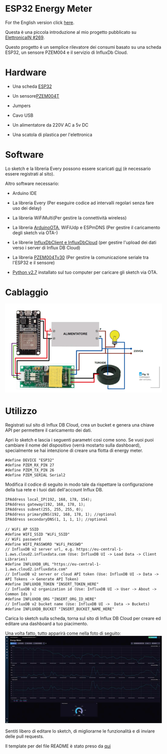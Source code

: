 # ESP32 Energy Meter

For the English version click [here](README_EN.md).

Questa è una piccola introduzione al mio progetto pubblicato su [ElettronicaIN #269](https://futuranet.it/prodotto/n-269-novembre-2022/).

Questo progetto è un semplice rilevatore dei consumi basato su una scheda ESP32, un sensore PZEM004 e il servizio di InfluxDb Cloud.

# Hardware

- Una scheda [ESP32](https://futuranet.it/prodotto/esp32-scheda-di-sviluppo-32-gpio-con-wifi-e-bluetooth/)

- Un sensore[PZEM004T](https://futuranet.it/prodotto/energy-meter-100-a-uscita-ttl/)

- Jumpers

- Cavo USB

- Un alimentatore da 220V AC a 5v DC

- Una scatola di plastica per l'elettronica

# Software

Lo sketch e la libreria Every possono essere scaricati [qui](https://futuranet.it/prodotto/n-269-novembre-2022/#tab-tab_contenuti) (è necessario essere registrati al sito).

Altro software necessario:

- Arduino IDE

- La libreria Every (Per eseguire codice ad intervalli regolari senza fare uso dei delay)

- La libreria WiFiMulti(Per gestire la connettività wireless)

- La libreria [ArduinoOTA](https://github.com/espressif/arduino-esp32/tree/master/libraries/ArduinoOTA), WiFiUdp e ESPmDNS (Per gestire il caricamento degli sketch via OTA-)

- Le librerie [InfluxDbClient e InfluxDbCloud](https://github.com/tobiasschuerg/InfluxDB-Client-for-Arduino) (per gestire l'upload dei dati verso i server di Influx DB Cloud)

- La libreria [PZEM004Tv30](https://github.com/mandulaj/PZEM-004T-v30) (Per gestire la comunicazione seriale tra l'ESP32 e il sensore)

- [Python v2.7](https://www.python.org/download/releases/2.7/) installato sul tuo computer per caricare gli sketch via OTA.

# Cablaggio

![Image deactivate](img/wiring.png)

# Utilizzo

Registrati sul sito di Influx DB Cloud, crea un bucket e genera una chiave API per permettere il caricamento dei dati.

Apri lo sketch e lascia i seguenti parametri così come sono. Se vuoi puoi cambiare il nome del dispositivo (verrà mostarto sulla dashboard), specialmente se hai intenzione di creare una flotta di energy meter.

```arduino
#define DEVICE "ESP32"
#define PZEM_RX_PIN 27
#define PZEM_TX_PIN 26
#define PZEM_SERIAL Serial2
```

Modifica il codice di seguito in modo tale da rispettare la configurazione della tua rete e i tuoi dati dell'account Influx DB.

```arduino
IPAddress local_IP(192, 168, 178, 154);
IPAddress gateway(192, 168, 178, 1);
IPAddress subnet(255, 255, 255, 0);
IPAddress primaryDNS(192, 168, 178, 1); //optional
IPAddress secondaryDNS(1, 1, 1, 1); //optional

// WiFi AP SSID
#define WIFI_SSID "WiFi_SSID"
// WiFi password
#define WIFI_PASSWORD "WiFi_PASSWD"
// InfluxDB v2 server url, e.g. https://eu-central-1-1.aws.cloud2.influxdata.com (Use: InfluxDB UI -> Load Data -> Client Libraries)
#define INFLUXDB_URL "https://eu-central-1-1.aws.cloud2.influxdata.com"
// InfluxDB v2 server or cloud API token (Use: InfluxDB UI -> Data -> API Tokens -> Generate API Token)
#define INFLUXDB_TOKEN "INSERT_TOKEN_HERE"
// InfluxDB v2 organization id (Use: InfluxDB UI -> User -> About -> Common Ids )
#define INFLUXDB_ORG "INSERT_ORG_ID_HERE"
// InfluxDB v2 bucket name (Use: InfluxDB UI ->  Data -> Buckets)
#define INFLUXDB_BUCKET "INSERT_BUCKET_NAME_HERE"
```

Carica lo sketch sulla scheda, torna sul sito di Influx DB Cloud per creare ed editare una dashboard a tuo piacimento.

Una volta fatto, tutto apparirà come nella foto di seguito:
![Image deactivate](img/dashboard.png)

Sentiti libero di editare lo sketch, di migliorarne le funzionalità e di inviare delle pull requests.

Il template per del file README è stato preso da [qui](https://github.com/bremme/arduino-project/blob/master/README.md)

